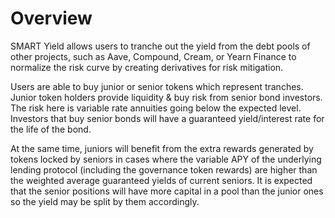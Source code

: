 # Overview

SMART Yield allows users to tranche out the yield from the debt pools of other projects, such as Aave, Compound, Cream, or Yearn Finance to normalize the risk curve by creating derivatives for risk mitigation. 

Users are able to buy junior or senior tokens which represent tranches. Junior token holders provide liquidity & buy risk from senior bond investors. The risk here is variable rate annuities going below the expected level. Investors that buy senior bonds will have a guaranteed yield/interest rate for the life of the bond. 

At the same time, juniors will benefit from the extra rewards generated by tokens locked by seniors in cases where the variable APY of the underlying lending protocol \(including the governance token rewards\) are higher than the weighted average guaranteed yields of current seniors. It is expected that the senior positions will have more capital in a pool than the junior ones so the yield may be split by them accordingly.

